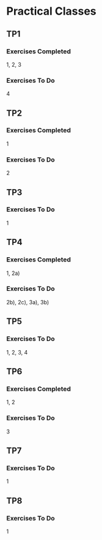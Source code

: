 # Practical Classes

## TP1

### Exercises Completed

1, 2, 3

### Exercises To Do

4

## TP2

### Exercises Completed

1

### Exercises To Do

2

## TP3

### Exercises To Do

1

## TP4

### Exercises Completed

1, 2a)

### Exercises To Do

2b), 2c), 3a), 3b)

## TP5

### Exercises To Do

1, 2, 3, 4

## TP6

### Exercises Completed

1, 2

### Exercises To Do

3

## TP7

### Exercises To Do

1

## TP8

### Exercises To Do

1

